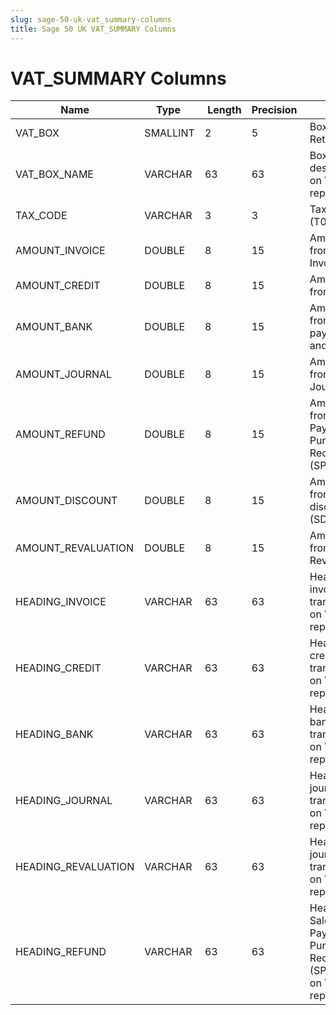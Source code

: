 ```yaml
---
slug: sage-50-uk-vat_summary-columns
title: Sage 50 UK VAT_SUMMARY Columns
---
```

# VAT_SUMMARY Columns

| Name | Type  |  Length | Precision  |  Notes  | Example |
| --- | --- | --- | --- | --- | --- |
| VAT_BOX | SMALLINT | 2 | 5 | Box on VAT Return |  |
| VAT_BOX_NAME | VARCHAR | 63 | 63 | Box description on VAT reports |  |
| TAX_CODE | VARCHAR | 3 | 3 | Tax code (T0 to T99) |  |
| AMOUNT_INVOICE | DOUBLE | 8 | 15 | Amount from Invoices |  |
| AMOUNT_CREDIT | DOUBLE | 8 | 15 | Amount from Credits |  |
| AMOUNT_BANK | DOUBLE | 8 | 15 | Amount from Bank payments and receipts |  |
| AMOUNT_JOURNAL | DOUBLE | 8 | 15 | Amount from Journals |  |
| AMOUNT_REFUND | DOUBLE | 8 | 15 | Amount from Sales Payments or Purchase Receipts (SP or PR) |  |
| AMOUNT_DISCOUNT | DOUBLE | 8 | 15 | Amount from discounts (SD) |  |
| AMOUNT_REVALUATION | DOUBLE | 8 | 15 | Amount from Revaluations |  |
| HEADING_INVOICE | VARCHAR | 63 | 63 | Heading for invoice transactions on VAT reports |  |
| HEADING_CREDIT | VARCHAR | 63 | 63 | Heading for credit transactions on VAT reports |  |
| HEADING_BANK | VARCHAR | 63 | 63 | Heading for bank transactions on VAT reports |  |
| HEADING_JOURNAL | VARCHAR | 63 | 63 | Heading for journal transactions on VAT reports |  |
| HEADING_REVALUATION | VARCHAR | 63 | 63 | Heading for journal transactions on VAT reports |  |
| HEADING_REFUND | VARCHAR | 63 | 63 | Heading for Sales Payments or Purchase Receipts (SP or PR) on VAT reports |  |
